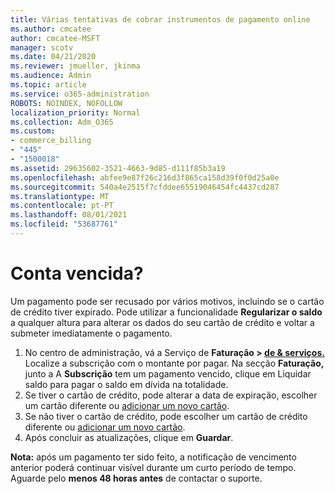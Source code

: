 ```yaml
---
title: Várias tentativas de cobrar instrumentos de pagamento online
ms.author: cmcatee
author: cmcatee-MSFT
manager: scotv
ms.date: 04/21/2020
ms.reviewer: jmueller, jkinma
ms.audience: Admin
ms.topic: article
ms.service: o365-administration
ROBOTS: NOINDEX, NOFOLLOW
localization_priority: Normal
ms.collection: Adm_O365
ms.custom:
- commerce_billing
- "445"
- "1500018"
ms.assetid: 29635602-3521-4663-9d85-d111f85b3a19
ms.openlocfilehash: abfee9e87f26c216d3f865ca158d39f0f0d25a0e
ms.sourcegitcommit: 540a4e2515f7cfddee65519046454fc4437cd287
ms.translationtype: MT
ms.contentlocale: pt-PT
ms.lasthandoff: 08/01/2021
ms.locfileid: "53687761"
---
```

# <a name="past-due-account"></a>Conta vencida?

Um pagamento pode ser recusado por vários motivos, incluindo se o cartão de crédito tiver expirado. Pode utilizar a funcionalidade **Regularizar o saldo** a qualquer altura para alterar os dados do seu cartão de crédito e voltar a submeter imediatamente o pagamento.

1. No centro de administração, vá a Serviço de **Faturação > [de & serviços.](https://go.microsoft.com/fwlink/p/?linkid=842054)**
Localize a subscrição com o montante por pagar. Na secção **Faturação,** junto a A **Subscrição** tem  um pagamento vencido, clique em Liquidar saldo para pagar o saldo em dívida na totalidade.
2. Se tiver o cartão de crédito, pode alterar a data de expiração, escolher um cartão diferente ou [adicionar um novo cartão](/microsoft-365/commerce/billing-and-payments/manage-payment-methods).
3. Se não tiver o cartão de crédito, pode escolher um cartão de crédito diferente ou [adicionar um novo cartão](/microsoft-365/commerce/billing-and-payments/manage-payment-methods).
4. Após concluir as atualizações, clique em **Guardar**.

**Nota:** após um pagamento ter sido feito, a notificação de vencimento anterior poderá continuar visível durante um curto período de tempo. Aguarde pelo **menos 48 horas antes** de contactar o suporte.
